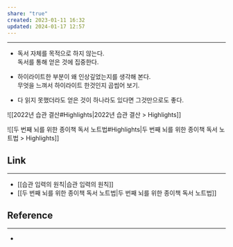 ```yaml
---
share: "true"
created: 2023-01-11 16:32
updated: 2024-01-17 12:57
---
```


---

- 독서 자체를 목적으로 하지 않는다.  
  독서를 통해 얻은 것에 집중한다.

- 하이라이트한 부분이 왜 인상깊었는지를 생각해 본다.  
  무엇을 느껴서 하이라이트 한것인지 곱씹어 보기.

- 다 읽지 못했더라도 얻은 것이 하나라도 있다면 그것만으로도 좋다.


![[2022년 습관 결산#Highlights|2022년 습관 결산 > Highlights]]

![[두 번째 뇌를 위한 종이책 독서 노트법#Highlights|두 번째 뇌를 위한 종이책 독서 노트법 > Highlights]]


## Link
---
- [[습관 입력의 원칙|습관 입력의 원칙]]
- [[두 번째 뇌를 위한 종이책 독서 노트법|두 번째 뇌를 위한 종이책 독서 노트법]]


## Reference
---
- 